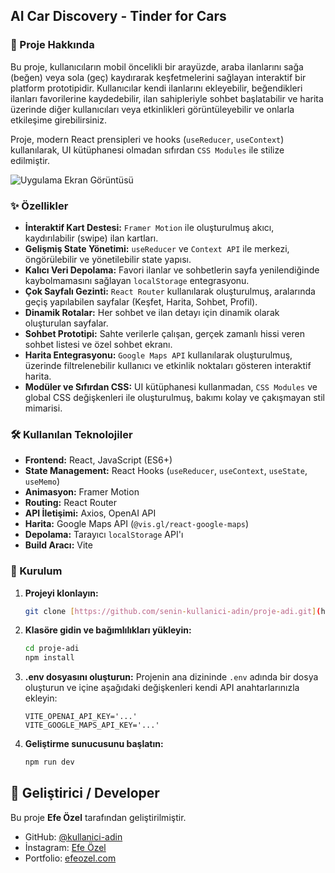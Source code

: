 ## AI Car Discovery - Tinder for Cars

### 📝 Proje Hakkında

Bu proje, kullanıcıların mobil öncelikli bir arayüzde, araba ilanlarını sağa (beğen) veya sola (geç) kaydırarak keşfetmelerini sağlayan interaktif bir platform prototipidir. Kullanıcılar kendi ilanlarını ekleyebilir, beğendikleri ilanları favorilerine kaydedebilir, ilan sahipleriyle sohbet başlatabilir ve harita üzerinde diğer kullanıcıları veya etkinlikleri görüntüleyebilir ve onlarla etkileşime girebilirsiniz.

Proje, modern React prensipleri ve hooks (`useReducer`, `useContext`) kullanılarak, UI kütüphanesi olmadan sıfırdan `CSS Modules` ile stilize edilmiştir.

![Uygulama Ekran Görüntüsü](./images/carapp.gif)

### ✨ Özellikler

- **İnteraktif Kart Destesi:** `Framer Motion` ile oluşturulmuş akıcı, kaydırılabilir (swipe) ilan kartları.
- **Gelişmiş State Yönetimi:** `useReducer` ve `Context API` ile merkezi, öngörülebilir ve yönetilebilir state yapısı.
- **Kalıcı Veri Depolama:** Favori ilanlar ve sohbetlerin sayfa yenilendiğinde kaybolmamasını sağlayan `localStorage` entegrasyonu.
- **Çok Sayfalı Gezinti:** `React Router` kullanılarak oluşturulmuş, aralarında geçiş yapılabilen sayfalar (Keşfet, Harita, Sohbet, Profil).
- **Dinamik Rotalar:** Her sohbet ve ilan detayı için dinamik olarak oluşturulan sayfalar.
- **Sohbet Prototipi:** Sahte verilerle çalışan, gerçek zamanlı hissi veren sohbet listesi ve özel sohbet ekranı.
- **Harita Entegrasyonu:** `Google Maps API` kullanılarak oluşturulmuş, üzerinde filtrelenebilir kullanıcı ve etkinlik noktaları gösteren interaktif harita.
- **Modüler ve Sıfırdan CSS:** UI kütüphanesi kullanmadan, `CSS Modules` ve global CSS değişkenleri ile oluşturulmuş, bakımı kolay ve çakışmayan stil mimarisi.

### 🛠️ Kullanılan Teknolojiler

- **Frontend:** React, JavaScript (ES6+)
- **State Management:** React Hooks (`useReducer`, `useContext`, `useState`, `useMemo`)
- **Animasyon:** Framer Motion
- **Routing:** React Router
- **API İletişimi:** Axios, OpenAI API
- **Harita:** Google Maps API (`@vis.gl/react-google-maps`)
- **Depolama:** Tarayıcı `localStorage` API'ı
- **Build Aracı:** Vite

### 🚀 Kurulum

1.  **Projeyi klonlayın:**
    ```bash
    git clone [https://github.com/senin-kullanici-adin/proje-adi.git](https://github.com/senin-kullanici-adin/proje-adi.git)
    ```
2.  **Klasöre gidin ve bağımlılıkları yükleyin:**
    ```bash
    cd proje-adi
    npm install
    ```
3.  **.env dosyasını oluşturun:**
    Projenin ana dizininde `.env` adında bir dosya oluşturun ve içine aşağıdaki değişkenleri kendi API anahtarlarınızla ekleyin:
    ```
    VITE_OPENAI_API_KEY='...'
    VITE_GOOGLE_MAPS_API_KEY='...'
    ```
4.  **Geliştirme sunucusunu başlatın:**
    ```bash
    npm run dev
    ```

## 👤 Geliştirici / Developer

Bu proje **Efe Özel** tarafından geliştirilmiştir.

- GitHub: [@kullanici-adin](https://github.com/efeozell)
- İnstagram: [Efe Özel](https://www.instagram.com/efeeozell/)
- Portfolio: [efeozel.com](https://www.efeozel.com)
